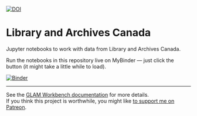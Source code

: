 [![DOI](https://zenodo.org/badge/DOI/10.5281/zenodo.3549621.svg)](https://doi.org/10.5281/zenodo.3549621)

# Library and Archives Canada

Jupyter notebooks to work with data from Library and Archives Canada.

Run the notebooks in this repository live on MyBinder — just click the button (it might take a little while to load).

[![Binder](https://mybinder.org/badge.svg)](https://mybinder.org/v2/gh/GLAM-Workbench/lac/master)

----

See the [GLAM Workbench documentation](https://glam-workbench.github.io/) for more details.  
If you think this project is worthwhile, you might like [to support me on Patreon](https://www.patreon.com/timsherratt).
